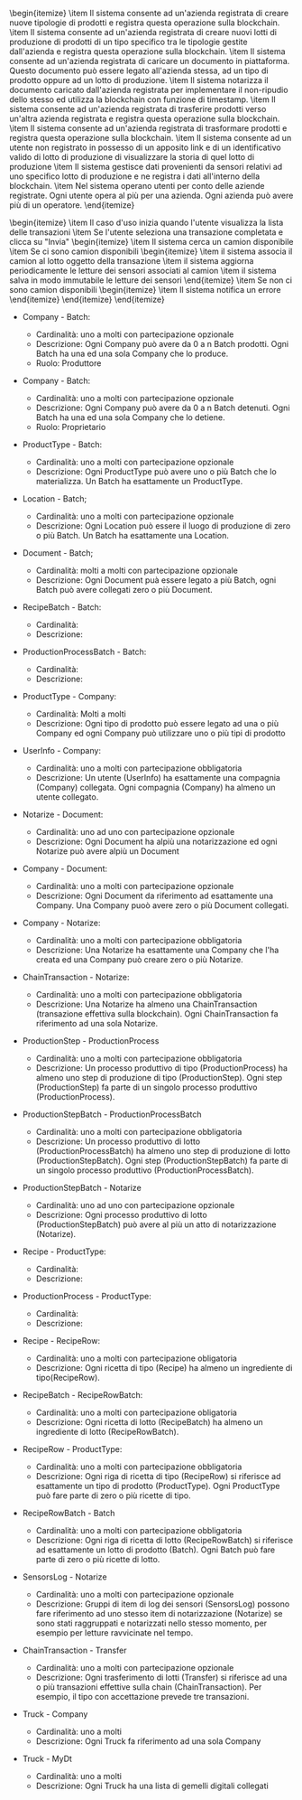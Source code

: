 \begin{itemize}
  \item Il sistema consente ad un'azienda registrata di creare nuove tipologie di prodotti e registra questa operazione sulla blockchain.
  \item Il sistema consente ad un'azienda registrata di creare nuovi lotti di produzione di prodotti di un tipo specifico tra le tipologie gestite dall'azienda e registra questa operazione sulla blockchain.
  \item Il sistema consente ad un'azienda registrata di caricare un documento in piattaforma. Questo documento può essere legato all'azienda stessa, ad un tipo di prodotto oppure ad un lotto di produzione.
  \item Il sistema notarizza il documento caricato dall'azienda registrata per implementare il non-ripudio dello stesso ed utilizza la blockchain con funzione di timestamp.
  \item Il sistema consente ad un'azienda registrata di trasferire prodotti verso un'altra azienda registrata e registra questa operazione sulla blockchain.
  \item Il sistema consente ad un'azienda registrata di trasformare prodotti e registra questa operazione sulla blockchain.
  \item Il sistema consente ad un utente non registrato in possesso di un apposito link e di un identificativo valido di lotto di produzione di visualizzare la storia di quel lotto di produzione
  \item Il sistema gestisce dati provenienti da sensori relativi ad uno specifico lotto di produzione e ne registra i dati all'interno della blockchain.
  \item Nel sistema operano utenti per conto delle aziende registrate. Ogni utente opera al più per una azienda. Ogni azienda può avere più di un operatore.
\end{itemize}


\begin{itemize}
\item Il caso d'uso inizia quando l'utente visualizza la lista delle transazioni
\item Se l'utente seleziona una transazione completata e clicca su "Invia"
  \begin{itemize}
  \item Il sistema cerca un camion disponibile
  \item Se ci sono camion disponibili
    \begin{itemize}
    \item il sistema associa il camion al lotto oggetto della transazione
    \item il sistema aggiorna periodicamente le letture dei sensori associati al camion
    \item il sistema salva in modo immutabile le letture dei sensori
    \end{itemize}
  \item Se non ci sono camion disponibili 
    \begin{itemize}
    \item Il sistema notifica un errore
    \end{itemize}
  \end{itemize}
\end{itemize}




- Company - Batch:
  - Cardinalità: uno a molti con partecipazione opzionale
  - Descrizione: Ogni Company può avere da 0 a n Batch prodotti. Ogni Batch ha una ed una sola Company che lo produce.
  - Ruolo: Produttore

- Company - Batch:
  - Cardinalità: uno a molti con partecipazione opzionale
  - Descrizione: Ogni Company può avere da 0 a n Batch detenuti. Ogni Batch ha una ed una sola Company che lo detiene. 
  - Ruolo: Proprietario

- ProductType - Batch:
  - Cardinalità: uno a molti con partecipazione opzionale
  - Descrizione: Ogni ProductType può avere uno o più Batch che lo materializza. Un Batch ha esattamente un ProductType.

- Location - Batch;
  - Cardinalità: uno a molti con partecipazione opzionale
  - Descrizione: Ogni Location può essere il luogo di produzione di zero o più Batch. Un Batch ha esattamente una Location.

- Document - Batch;
  - Cardinalità: molti a molti con partecipazione opzionale
  - Descrizione: Ogni Document puà essere legato a più Batch, ogni Batch può avere collegati zero o più Document.

- RecipeBatch - Batch:
  - Cardinalità: 
  - Descrizione: 

- ProductionProcessBatch - Batch:
  - Cardinalità: 
  - Descrizione:  

- ProductType - Company:
  - Cardinalità: Molti a molti
  - Descrizione: Ogni tipo di prodotto può essere legato ad una o più Company ed ogni Company può utilizzare uno o più tipi di prodotto

- UserInfo - Company:
  - Cardinalità: uno a molti con partecipazione obbligatoria
  - Descrizione: Un utente (UserInfo) ha esattamente una compagnia (Company) collegata. Ogni compagnia (Company) ha almeno un utente collegato.

- Notarize - Document:
  - Cardinalità: uno ad uno con partecipazione opzionale
  - Descrizione: Ogni Document ha alpiù una notarizzazione ed ogni Notarize può avere alpiù un Document

- Company - Document: 
  - Cardinalità: uno a molti con partecipazione opzionale
  - Descrizione: Ogni Document da riferimento ad esattamente una Company. Una Company puoò avere zero o più Document collegati.

- Company - Notarize:
  - Cardinalità: uno a molti con partecipazione obbligatoria
  - Descrizione: Una Notarize ha esattamente una Company che l'ha creata ed una Company può creare zero o più Notarize.

- ChainTransaction - Notarize:
  - Cardinalità: uno a molti con partecipazione obbligatoria
  - Descrizione: Una Notarize ha almeno una ChainTransaction (transazione effettiva sulla blockchain). Ogni ChainTransaction fa riferimento ad una sola Notarize.

- ProductionStep - ProductionProcess
  - Cardinalità: uno a molti con partecipazione obbligatoria
  - Descrizione: Un processo produttivo di tipo (ProductionProcess) ha almeno uno step di produzione di tipo (ProductionStep). Ogni step (ProductionStep) fa parte di un singolo processo produttivo (ProductionProcess).

- ProductionStepBatch - ProductionProcessBatch
  - Cardinalità: uno a molti con partecipazione obbligatoria
  - Descrizione: Un processo produttivo di lotto (ProductionProcessBatch) ha almeno uno step di produzione di lotto (ProductionStepBatch). Ogni step (ProductionStepBatch) fa parte di un singolo processo produttivo (ProductionProcessBatch).

- ProductionStepBatch - Notarize
  - Cardinalità: uno ad uno con partecipazione opzionale
  - Descrizione: Ogni processo produttivo di lotto (ProductionStepBatch) può avere al più un atto di notarizzazione (Notarize).

- Recipe - ProductType:
  - Cardinalità: 
  - Descrizione: 

- ProductionProcess - ProductType:
  - Cardinalità: 
  - Descrizione:  

- Recipe - RecipeRow:
  - Cardinalità: uno a molti con partecipazione obligatoria
  - Descrizione: Ogni ricetta di tipo (Recipe) ha almeno un ingrediente di tipo(RecipeRow).

- RecipeBatch - RecipeRowBatch:
  - Cardinalità: uno a molti con partecipazione obligatoria
  - Descrizione: Ogni ricetta di lotto (RecipeBatch) ha almeno un ingrediente di lotto (RecipeRowBatch).

- RecipeRow - ProductType:
  - Cardinalità: uno a molti con partecipazione obbligatoria
  - Descrizione: Ogni riga di ricetta di tipo (RecipeRow) si riferisce ad esattamente un tipo di prodotto (ProductType). Ogni ProductType può fare parte di zero o più ricette di tipo.

- RecipeRowBatch - Batch
  - Cardinalità: uno a molti con partecipazione obbligatoria
  - Descrizione: Ogni riga di ricetta di lotto (RecipeRowBatch) si riferisce ad esattamente un lotto di prodotto (Batch). Ogni Batch può fare parte di zero o più ricette di lotto.

- SensorsLog - Notarize
  - Cardinalità: uno a molti con partecipazione opzionale
  - Descrizione: Gruppi di item di log dei sensori (SensorsLog) possono fare riferimento ad uno stesso item di notarizzazione (Notarize) se sono stati raggruppati e notarizzati nello stesso momento, per esempio per letture ravvicinate nel tempo.

- ChainTransaction - Transfer
  - Cardinalità: uno a molti con partecipazione opzionale
  - Descrizione: Ogni trasferimento di lotti (Transfer) si riferisce ad una o più transazioni effettive sulla chain (ChainTransaction). Per esempio, il tipo con accettazione prevede tre transazioni. 

- Truck - Company
  - Cardinalità: uno a molti
  - Descrizione: Ogni Truck fa riferimento ad una sola Company

- Truck - MyDt
  - Cardinalità: uno a molti
  - Descrizione: Ogni Truck ha una lista di gemelli digitali collegati 